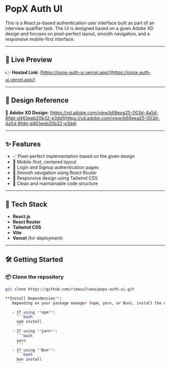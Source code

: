 # PopX Auth UI

This is a React.js-based authentication user interface built as part of an interview qualifier task. The UI is designed based on a given Adobe XD design and focuses on pixel-perfect layout, smooth navigation, and a responsive mobile-first interface.

---

## 🔗 Live Preview

👉 **Hosted Link:** [https://popx-auth-ui.vercel.app/](https://popx-auth-ui.vercel.app/)

---

## 🎨 Design Reference

🔗 **Adobe XD Design:** [https://xd.adobe.com/view/b68eea25-003d-4a5d-8fdd-d463eeb20b32-e3dd](https://xd.adobe.com/view/b68eea25-003d-4a5d-8fdd-d463eeb20b32-e3dd)

---

## ✨ Features

- ✅ Pixel-perfect implementation based on the given design
- 📱 Mobile-first, centered layout
- 🔐 Login and Signup authentication pages
- 🔁 Smooth navigation using React Router
- 💅 Responsive design using Tailwind CSS
- 🧹 Clean and maintainable code structure

---

## 🚀 Tech Stack

- **React.js**
- **React Router**
- **Tailwind CSS**
- **Vite**
- **Vercel** (for deployment)

---

## 🛠️ Getting Started

### 📦 Clone the repository

```bash
git clone https://github.com/rimasultana/popx-auth-ui.git

**Install Dependencies**:
   Depending on your package manager (npm, yarn, or Bun), install the necessary dependencies:

   - If using **npm**:
     ```bash
     npm install
     ```
   - If using **yarn**:
     ```bash
     yarn
     ```
   - If using **Bun**:
     ```bash
     bun install
     ```
